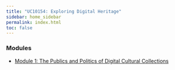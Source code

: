 ```yaml
---
title: "UC10154: Exploring Digital Heritage" 
sidebar: home_sidebar
permalink: index.html
toc: false
---
```


### Modules

* [Module 1: The Publics and Politics of Digital Cultural Collections](module1-intro.html)


